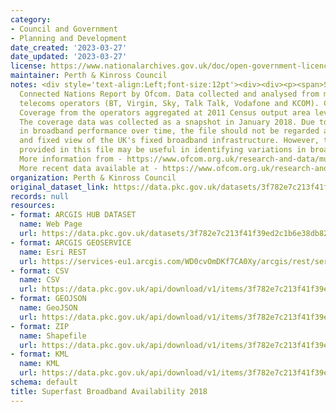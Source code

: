 ```yaml
---
category:
- Council and Government
- Planning and Development
date_created: '2023-03-27'
date_updated: '2023-03-27'
license: https://www.nationalarchives.gov.uk/doc/open-government-licence/version/3/
maintainer: Perth & Kinross Council
notes: <div style='text-align:Left;font-size:12pt'><div><div><p><span>Sourced from
  Connected Nations Report by Ofcom. Data collected and analysed from major fixed
  telecoms operators (BT, Virgin, Sky, Talk Talk, Vodafone and KCOM). Contains Broadband
  Coverage from the operators aggregated at 2011 Census output area level (SNS Datazones).
  The coverage data was collected as a snapshot in January 2018. Due to variations
  in broadband performance over time, the file should not be regarded as a definitive
  and fixed view of the UK's fixed broadband infrastructure. However, the information
  provided in this file may be useful in identifying variations in broadband availability.
  More information from - https://www.ofcom.org.uk/research-and-data/multi-sector-research/infrastructure-research/connected-nations-update-spring-2018</span><span>.
  More recent data available at - https://www.ofcom.org.uk/research-and-data/multi-sector-research/infrastructure-research/connected-nations-update-autumn-2022.</span></p></div></div></div>
organization: Perth & Kinross Council
original_dataset_link: https://data.pkc.gov.uk/datasets/3f782e7c213f41f39ed2c1b6e38db82e_6
records: null
resources:
- format: ARCGIS HUB DATASET
  name: Web Page
  url: https://data.pkc.gov.uk/datasets/3f782e7c213f41f39ed2c1b6e38db82e_6
- format: ARCGIS GEOSERVICE
  name: Esri REST
  url: https://services-eu1.arcgis.com/WD0cvOmDKf7CA0Xy/arcgis/rest/services/Superfast_Broadband_Availability_2018/FeatureServer/6
- format: CSV
  name: CSV
  url: https://data.pkc.gov.uk/api/download/v1/items/3f782e7c213f41f39ed2c1b6e38db82e/csv?layers=6
- format: GEOJSON
  name: GeoJSON
  url: https://data.pkc.gov.uk/api/download/v1/items/3f782e7c213f41f39ed2c1b6e38db82e/geojson?layers=6
- format: ZIP
  name: Shapefile
  url: https://data.pkc.gov.uk/api/download/v1/items/3f782e7c213f41f39ed2c1b6e38db82e/shapefile?layers=6
- format: KML
  name: KML
  url: https://data.pkc.gov.uk/api/download/v1/items/3f782e7c213f41f39ed2c1b6e38db82e/kml?layers=6
schema: default
title: Superfast Broadband Availability 2018
---
```

